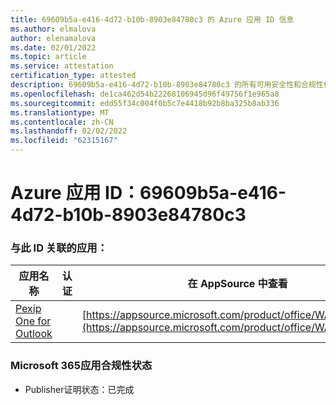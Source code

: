 ```yaml
---
title: 69609b5a-e416-4d72-b10b-8903e84780c3 的 Azure 应用 ID 信息
ms.author: elmalova
author: elenamalova
ms.date: 02/01/2022
ms.topic: article
ms.service: attestation
certification_type: attested
description: 69609b5a-e416-4d72-b10b-8903e84780c3 的所有可用安全性和合规性信息。
ms.openlocfilehash: de1ca462d54b22268106945d96f49756f1e965a8
ms.sourcegitcommit: edd55f34c004f0b5c7e4418b92b8ba325b8ab336
ms.translationtype: MT
ms.contentlocale: zh-CN
ms.lasthandoff: 02/02/2022
ms.locfileid: "62315167"
---
```

# <a name="azure-app-id-69609b5a-e416-4d72-b10b-8903e84780c3"></a>Azure 应用 ID：69609b5a-e416-4d72-b10b-8903e84780c3


### <a name="apps-associated-with-this-id"></a>与此 ID 关联的应用：
| **应用名称** | **认证** | **在 AppSource 中查看** |
|--------------|---------------|-----------------------|
| [Pexip One for Outlook](https://docs.microsoft.com/microsoft-365-app-certification/forward/WA200003137) |  | [https://appsource.microsoft.com/product/office/WA200003137](https://appsource.microsoft.com/product/office/WA200003137) |

### <a name="microsoft-365-app-compliance-status"></a>Microsoft 365应用合规性状态
- Publisher证明状态：已完成
